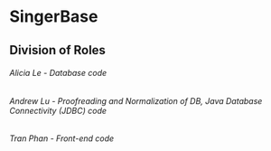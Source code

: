 # SingerBase
## Division of Roles
###### Alicia Le - Database code
###### Andrew Lu - Proofreading and Normalization of DB, Java Database Connectivity (JDBC) code
###### Tran Phan - Front-end code
